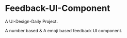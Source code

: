 # Feedback-UI-Component
A UI-Design-Daily Project.

A number based & A emoji based feedback UI component.
